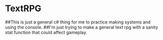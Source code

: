 # TextRPG
##This is just a general c# thing for me to practice making systems and using the console.
##I'm just trying to make a general text rpg with a sanity stat function that could affect gameplay.
